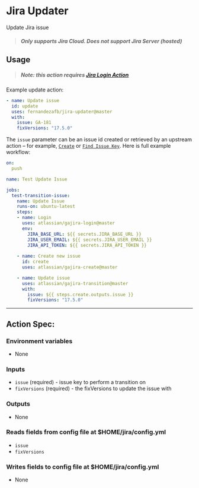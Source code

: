 # Jira Updater
Update Jira issue

> ##### Only supports Jira Cloud. Does not support Jira Server (hosted)

## Usage

> ##### Note: this action requires [Jira Login Action](https://github.com/marketplace/actions/jira-login)

Example update action:

```yaml
- name: Update issue
  id: update
  uses: fernandezafb/jira-updater@master
  with:
    issue: GA-181
    fixVersions: "17.5.0"
```

The `issue` parameter can be an issue id created or retrieved by an upstream action – for example, [`Create`](https://github.com/marketplace/actions/jira-create) or [`Find Issue Key`](https://github.com/marketplace/actions/jira-find). Here is full example workflow:

```yaml
on:
  push

name: Test Update Issue

jobs:
  test-transition-issue:
    name: Update Issue
    runs-on: ubuntu-latest
    steps:
    - name: Login
      uses: atlassian/gajira-login@master
      env:
        JIRA_BASE_URL: ${{ secrets.JIRA_BASE_URL }}
        JIRA_USER_EMAIL: ${{ secrets.JIRA_USER_EMAIL }}
        JIRA_API_TOKEN: ${{ secrets.JIRA_API_TOKEN }}
        
    - name: Create new issue
      id: create
      uses: atlassian/gajira-create@master

    - name: Update issue
      uses: atlassian/gajira-transition@master
      with:
        issue: ${{ steps.create.outputs.issue }}
        fixVersions: "17.5.0"
```
----
## Action Spec:

### Environment variables
- None

### Inputs
- `issue` (required) - issue key to perform a transition on
- `fixVersions` (required) - the fixVersions to update the issue with

### Outputs
- None

### Reads fields from config file at $HOME/jira/config.yml
- `issue`
- `fixVersions`

### Writes fields to config file at $HOME/jira/config.yml
- None